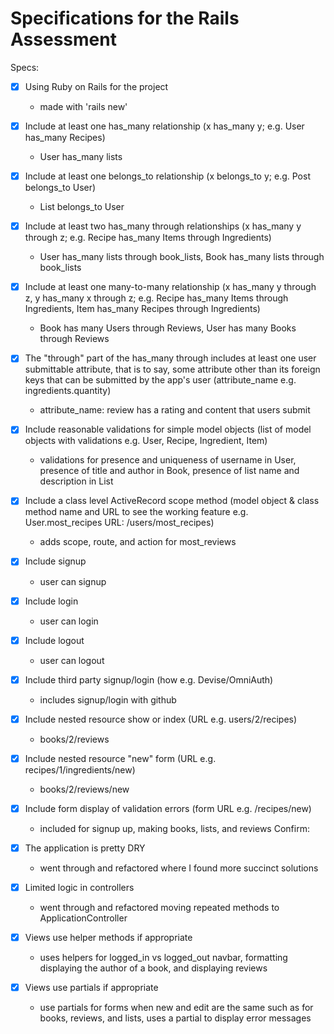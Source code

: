 # Specifications for the Rails Assessment
Specs:

 - [X] Using Ruby on Rails for the project 
    - made with 'rails new'
 - [X] Include at least one has_many relationship (x has_many y; e.g. User has_many Recipes) 
    - User has_many lists
 - [X] Include at least one belongs_to relationship (x belongs_to y; e.g. Post belongs_to User) 
    - List belongs_to User
 - [X] Include at least two has_many through relationships (x has_many y through z; e.g. Recipe has_many Items through Ingredients) 
    - User has_many lists through book_lists, Book has_many lists through book_lists
 - [X] Include at least one many-to-many relationship (x has_many y through z, y has_many x through z; e.g. Recipe has_many Items through Ingredients, Item has_many Recipes through Ingredients) 
    - Book has many Users through Reviews, User has many Books through Reviews 
 - [X] The "through" part of the has_many through includes at least one user submittable attribute, that is to say, some attribute other than its foreign keys that can be submitted by the app's user (attribute_name e.g. ingredients.quantity)
    - attribute_name: review has a rating and content that users submit
 - [X] Include reasonable validations for simple model objects (list of model objects with validations e.g. User, Recipe, Ingredient, Item) 
    - validations for presence and uniqueness of username in User, presence of title and author in Book, presence of list name and description in List
 - [X] Include a class level ActiveRecord scope method (model object & class method name and URL to see the working feature e.g. User.most_recipes URL: /users/most_recipes)
    - adds scope, route, and action for most_reviews
 - [X] Include signup
    - user can signup
 - [X] Include login
    - user can login
 - [X] Include logout
    - user can logout
 - [X] Include third party signup/login (how e.g. Devise/OmniAuth)
    - includes signup/login with github
 - [X] Include nested resource show or index (URL e.g. users/2/recipes)
    - books/2/reviews
 - [X] Include nested resource "new" form (URL e.g. recipes/1/ingredients/new)
    - books/2/reviews/new
 - [X] Include form display of validation errors (form URL e.g. /recipes/new)
    - included for signup up, making books, lists, and reviews
Confirm:

 - [X] The application is pretty DRY
    - went through and refactored where I found more succinct solutions
 - [X] Limited logic in controllers
    - went through and refactored moving repeated methods to ApplicationController
 - [X] Views use helper methods if appropriate
    - uses helpers for logged_in vs logged_out navbar, formatting displaying the author of a book, and displaying reviews
 - [X] Views use partials if appropriate
    - use partials for forms when new and edit are the same such as for books, reviews, and lists, uses a partial to display error messages